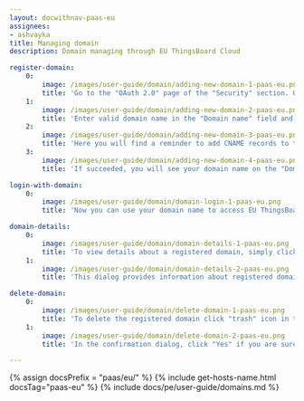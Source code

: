 ```yaml
---
layout: docwithnav-paas-eu
assignees:
- ashvayka
title: Managing domain
description: Domain managing through EU ThingsBoard Cloud

register-domain:
    0:
        image: /images/user-guide/domain/adding-new-domain-1-paas-eu.png
        title: 'Go to the "OAuth 2.0" page of the "Security" section. On the "Domains" tab click the "plus" icon;'
    1:
        image: /images/user-guide/domain/adding-new-domain-2-paas-eu.png
        title: 'Enter valid domain name in the "Domain name" field and click "Add" button;'
    2:
        image: /images/user-guide/domain/adding-new-domain-3-paas-eu.png
        title: 'Here you will find a reminder to add CNAME records to the DNS configuration of your domain. Click the "I&#39;ve added CNAME records" button. The domain verification and certificate provisioning will start;'
    3:
        image: /images/user-guide/domain/adding-new-domain-4-paas-eu.png
        title: 'If succeeded, you will see your domain name on the "Domains" tab.'

login-with-domain:
    0:
        image: /images/user-guide/domain/domain-login-1-paas-eu.png
        title: 'Now you can use your domain name to access EU ThingsBoard Cloud web interface and services. Try to login by entering the chosen domain name in the browser address line.'

domain-details:
    0:
        image: /images/user-guide/domain/domain-details-1-paas-eu.png
        title: 'To view details about a registered domain, simply click on it to open the domain details dialog;'
    1:
        image: /images/user-guide/domain/domain-details-2-paas-eu.png
        title: 'This dialog provides information about registered domain CNAME record and issued "SSL certificate" details including current validity period (Not before and Not after).'

delete-domain:
    0:
        image: /images/user-guide/domain/delete-domain-1-paas-eu.png
        title: 'To delete the registered domain click "trash" icon in the domai&#39;s row you want to delete.'
    1:
        image: /images/user-guide/domain/delete-domain-2-paas-eu.png
        title: 'In the confirmation dialog, click "Yes" if you are sure you want to delete the domain.'

---
```


{% assign docsPrefix = "paas/eu/" %}
{% include get-hosts-name.html docsTag="paas-eu" %}
{% include docs/pe/user-guide/domains.md %}